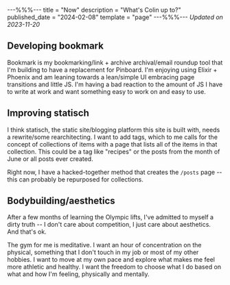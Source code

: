 ---%%%---
title = "Now"
description = "What's Colin up to?"
published_date = "2024-02-08"
template = "page"
---%%%---
_Updated on 2023-11-20_

## Developing bookmark

Bookmark is my bookmarking/link + archive archival/email roundup tool that I'm building
to have a replacement for Pinboard. I'm enjoying using Elixir + Phoenix and am
leaning towards a lean/simple UI embracing page transitions and little JS. 
I'm having a bad reaction to the amount of JS I have to write at work and want something
easy to work on and easy to use.

## Improving statisch

I think statisch, the static site/blogging platform this site is built with, needs
a rewrite/some rearchitecting. I want to add tags, which to me calls for the concept
of collections of items with a page that lists all of the items in that collection. This could
be a tag like "recipes" or the posts from the month of June or all posts ever created.

Right now, I have a hacked-together method that creates the `/posts` page -- this 
can probably be repurposed for collections.

## Bodybuilding/aesthetics
After a few months of learning the Olympic lifts, I've admitted to myself a dirty truth --
I don't care about competition, I just care about aesthetics. And that's ok.

The gym for me is meditative. I want an hour of concentration on the physical, something
that I don't touch in my job or most of my other hobbies. I want to move at my own pace
and explore what makes me feel more athletic and healthy. I want the freedom to choose what I do
based on what and how I'm feeling, physically and mentally.
